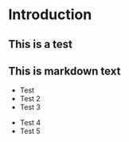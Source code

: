 # Introduction
## This is a test
This is markdown text
---
- Test
- Test 2
- Test 3
* Test 4
* Test 5
